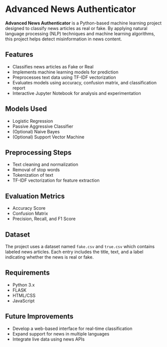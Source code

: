 # Advanced News Authenticator

**Advanced News Authenticator** is a Python-based machine learning project designed to classify news articles as real or fake. By applying natural language processing (NLP) techniques and machine learning algorithms, this project helps detect misinformation in news content.

## Features

* Classifies news articles as Fake or Real
* Implements machine learning models for prediction
* Preprocesses text data using TF-IDF vectorization
* Evaluates models using accuracy, confusion matrix, and classification report
* Interactive Jupyter Notebook for analysis and experimentation

## Models Used

* Logistic Regression
* Passive Aggressive Classifier
* (Optional) Naive Bayes
* (Optional) Support Vector Machine

## Preprocessing Steps

* Text cleaning and normalization
* Removal of stop words
* Tokenization of text
* TF-IDF vectorization for feature extraction

## Evaluation Metrics

* Accuracy Score
* Confusion Matrix
* Precision, Recall, and F1 Score

## Dataset

The project uses a dataset named `fake.csv` and `true.csv` which contains labeled news articles. Each entry includes the title, text, and a label indicating whether the news is real or fake.

## Requirements

* Python 3.x
* FLASK
* HTML/CSS
* JavaScript

## Future Improvements

* Develop a web-based interface for real-time classification
* Expand support for news in multiple languages
* Integrate live data using news APIs

